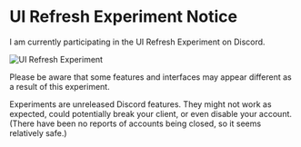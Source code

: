# UI Refresh Experiment Notice

I am currently participating in the UI Refresh Experiment on Discord.

![UI Refresh Experiment](https://kappa.lol/Fghwk)

Please be aware that some features and interfaces may appear different as a result of this experiment.

Experiments are unreleased Discord features. They might not work as expected, could potentially break your client, or even disable your account. (There have been no reports of accounts being closed, so it seems relatively safe.)